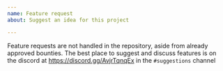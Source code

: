 ```yaml
---
name: Feature request
about: Suggest an idea for this project

---
```


Feature requests are not handled in the repository, aside from already approved bounties. The best place to suggest and discuss features is on the discord at https://discord.gg/AvjrTqnqEx in the `#suggestions` channel
